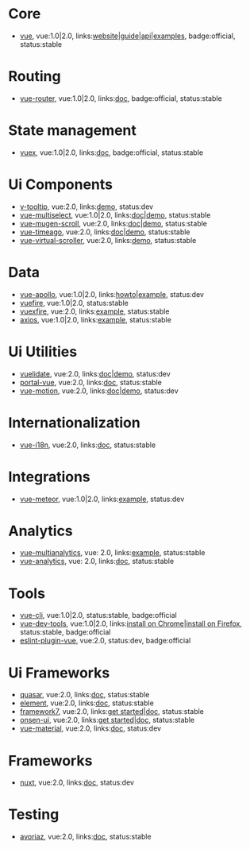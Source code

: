 # Core

- [vue](https://github.com/vuejs/vue), vue:1.0|2.0, links:[website](https://vuejs.org/)|[guide](https://vuejs.org/v2/guide/)|[api](https://vuejs.org/v2/api/)|[examples](https://vuejs.org/v2/examples/), badge:official, status:stable

# Routing

- [vue-router](https://github.com/vuejs/vue-router), vue:1.0|2.0, links:[doc](https://github.com/vuejs/vue-router), badge:official, status:stable

# State management

- [vuex](https://github.com/vuejs/vuex/), vue:1.0|2.0, links:[doc](http://vuex.vuejs.org/), badge:official, status:stable

# Ui Components

- [v-tooltip](https://github.com/Akryum/vue-tooltip), vue:2.0, links:[demo](https://akryum.github.io/vue-tooltip/), status:dev
- [vue-multiselect](https://github.com/monterail/vue-multiselect), vue:1.0|2.0, links:[doc](http://monterail.github.io/vue-multiselect/#sub-getting-started)|[demo](http://monterail.github.io/vue-multiselect/), status:stable
- [vue-mugen-scroll](https://github.com/egoist/vue-mugen-scroll), vue:2.0, links:[doc](https://github.com/egoist/vue-mugen-scroll)|[demo](https://egoist.moe/vue-mugen-scroll/), status:stable
- [vue-timeago](https://github.com/egoist/vue-timeago), vue:2.0, links:[doc](https://github.com/egoist/vue-timeago)|[demo](https://egoist.moe/vue-timeago/), status:stable
- [vue-virtual-scroller](https://github.com/Akryum/vue-virtual-scroller), vue:2.0, links:[demo](https://akryum.github.io/vue-virtual-scroller/), status:stable

# Data

- [vue-apollo](https://github.com/Akryum/vue-apollo/), vue:1.0|2.0, links:[howto](https://dev-blog.apollodata.com/use-apollo-in-your-vuejs-app-89812429d8b2#.jg2dyy30l)|[example](https://github.com/Akryum/frontpage-vue-app), status:dev
- [vuefire](https://github.com/vuejs/vuefire), vue:1.0|2.0, status:stable
- [vuexfire](https://github.com/posva/vuexfire), vue:2.0, links:[example](https://jsfiddle.net/posva/6w3ks04x/), status:stable
- [axios](https://github.com/mzabriskie/axios), vue:1.0|2.0, links:[example](https://vuejs.org/v2/guide/computed.html#Watchers), status:stable

# Ui Utilities

- [vuelidate](https://github.com/monterail/vuelidate), vue:2.0, links:[doc](https://monterail.github.io/vuelidate/#getting-started)|[demo](https://monterail.github.io/vuelidate/?ref=multiselect), status:dev
- [portal-vue](https://github.com/linusborg/portal-vue), vue:2.0, links:[doc](https://linusborg.github.io/portal-vue/#/getting-started), status:stable
- [vue-motion](https://github.com/posva/vue-motion), vue:2.0, links:[doc](https://posva.net/vue-motion/#/home)|[demo](https://posva.net/vue-motion), status:dev

# Internationalization

- [vue-i18n](https://github.com/kazupon/vue-i18n), vue:2.0, links:[doc](https://kazupon.github.io/vue-i18n/), status:stable

# Integrations

- [vue-meteor](https://github.com/Akryum/vue-meteor), vue:1.0|2.0, links:[example](https://github.com/Akryum/vue-meteor-demo), status:dev

# Analytics

- [vue-multianalytics](https://github.com/Glovo/vue-multianalytics), vue: 2.0, links:[example](https://github.com/Glovo/vue-multianalytics/tree/master/demo), status:stable
- [vue-analytics](https://github.com/MatteoGabriele/vue-analytics), vue: 2.0, links:[doc](https://matteogabriele.gitbooks.io/vue-analytics/content/), status:stable

# Tools

- [vue-cli](https://github.com/vuejs/vue-cli), vue:1.0|2.0, status:stable, badge:official
- [vue-dev-tools](https://github.com/vuejs/vue-devtools), vue:1.0|2.0, links:[install on Chrome](https://chrome.google.com/webstore/detail/vuejs-devtools/nhdogjmejiglipccpnnnanhbledajbpd)|[install on Firefox](https://addons.mozilla.org/en-US/firefox/addon/vue-js-devtools/), status:stable, badge:official
- [eslint-plugin-vue](https://github.com/vuejs/eslint-plugin-vue), vue:2.0, status:dev, badge:official

# Ui Frameworks

- [quasar](https://github.com/quasarframework/quasar), vue:2.0, links:[doc](http://quasar-framework.org/guide/), status:stable
- [element](https://github.com/ElemeFE/element), vue:2.0, links:[doc](http://element.eleme.io/#/en-US), status:stable
- [framework7](https://github.com/nolimits4web/Framework7), vue:2.0, links:[get started](http://framework7.io/get-started/)|[doc](http://framework7.io/docs/), status:stable
- [onsen-ui](https://github.com/OnsenUI/OnsenUI), vue:2.0, links:[get started](https://onsen.io/v2/guide/vue/)|[doc](https://onsen.io/v2/api/vue/), status:stable
- [vue-material](https://github.com/vuematerial/vue-material), vue:2.0, links:[doc](http://vuematerial.io/), status:dev

# Frameworks

- [nuxt](https://github.com/nuxt/nuxt.js), vue:2.0, links:[doc](https://nuxtjs.org/), status:dev

# Testing

- [avoriaz](https://github.com/eddyerburgh/avoriaz), vue:2.0, links:[doc](https://eddyerburgh.gitbooks.io/avoriaz/content/), status:stable
